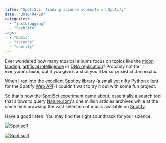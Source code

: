 ```yaml
---
title: "SpotiSci: finding science concepts on Spotify"
date: "2016-04-29"
categories: 
  - "justblogging"
  - "techlife"
tags: 
  - "music"
  - "science"
  - "spotify"
---
```


Ever wondered how many musical albums focus on topics like the [moon landing](http://www.nature.com/developers/hacks/spotisci/?q=moon+landing), [artificial intelligence](http://www.nature.com/developers/hacks/spotisci/?q=artificial+intelligence) or [DNA replication](http://www.nature.com/developers/hacks/spotisci/?q=DNA+replication)? Probably not for everyone's taste, but if you give it a shot you'll be surprised at the results.

When I ran into the excellent Spotipy [library](https://github.com/plamere/spotipy) (a small yet nifty Python client for the Spotify [Web API](https://developer.spotify.com/web-api/)) I couldn't wait to try it out with some fun project.

So that's how the [SpotiSci experiment](http://www.nature.com/developers/hacks/spotisci/) came about; essentially a search tool that allows to query [Nature.com](http://www.nature.com/search)'s one million articles archives while at the same time browsing the vast selection of music available on [Spotify](https://play.spotify.com/).

Have a good listen. You may find the right soundtrack for your science.

[![Spotisci1](/media/static/blog_img/spotisci1.png "spotisci1.png")](http://www.nature.com/developers/hacks/spotisci/)

[![Spotisci3](/media/static/blog_img/spotisci3.png "spotisci3.png")](http://www.nature.com/developers/hacks/spotisci/)
